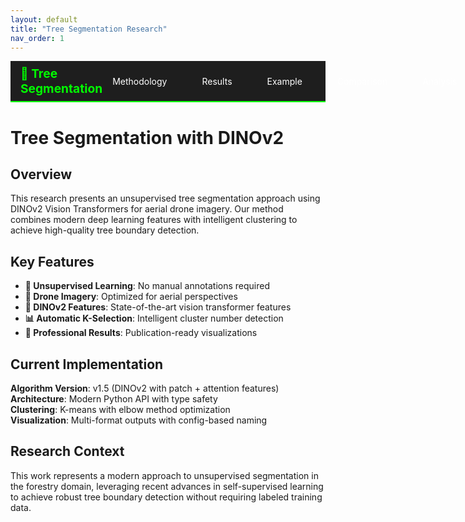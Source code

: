 ```yaml
---
layout: default
title: "Tree Segmentation Research"
nav_order: 1
---
```


<nav class="tree-seg-navbar">
  <div class="navbar-container">
    <a href="{{ '/' | relative_url }}" class="navbar-home">🌳 Tree Segmentation</a>
    <div class="navbar-links">
      <a href="{{ '/methodology' | relative_url }}">Methodology</a>
      <a href="{{ '/results' | relative_url }}">Results</a>
      <a href="{{ '/complete_example' | relative_url }}">Example</a>
      <a href="{{ '/parameter_comparison' | relative_url }}">Comparison</a>
      <a href="{{ '/analysis' | relative_url }}">Analysis</a>
    </div>
  </div>
</nav>

<style>
.tree-seg-navbar {
  background-color: #1e1e1e;
  border-bottom: 2px solid #00ff00;
  padding: 0.5rem 0;
  margin-bottom: 2rem;
}

.navbar-container {
  max-width: 1200px;
  margin: 0 auto;
  display: flex;
  justify-content: space-between;
  align-items: center;
  padding: 0 1rem;
}

.navbar-home {
  color: #00ff00 !important;
  text-decoration: none !important;
  font-weight: bold;
  font-size: 1.2rem;
}

.navbar-links {
  display: flex;
  gap: 1.5rem;
}

.navbar-links a {
  color: #fff !important;
  text-decoration: none !important;
  padding: 0.5rem 1rem;
  border-radius: 4px;
  transition: background-color 0.3s ease;
}

.navbar-links a:hover {
  background-color: #333;
  color: #00ff00 !important;
}

@media (max-width: 768px) {
  .navbar-container {
    flex-direction: column;
    gap: 1rem;
  }
  
  .navbar-links {
    flex-wrap: wrap;
    justify-content: center;
    gap: 1rem;
  }
}
</style>

# Tree Segmentation with DINOv2

## Overview

This research presents an unsupervised tree segmentation approach using DINOv2 Vision Transformers for aerial drone imagery. Our method combines modern deep learning features with intelligent clustering to achieve high-quality tree boundary detection.

## Key Features

- **🌳 Unsupervised Learning**: No manual annotations required
- **🚁 Drone Imagery**: Optimized for aerial perspectives
- **🤖 DINOv2 Features**: State-of-the-art vision transformer features
- **📊 Automatic K-Selection**: Intelligent cluster number detection
- **🎯 Professional Results**: Publication-ready visualizations

## Current Implementation

**Algorithm Version**: v1.5 (DINOv2 with patch + attention features)  
**Architecture**: Modern Python API with type safety  
**Clustering**: K-means with elbow method optimization  
**Visualization**: Multi-format outputs with config-based naming  

## Research Context

This work represents a modern approach to unsupervised segmentation in the forestry domain, leveraging recent advances in self-supervised learning to achieve robust tree boundary detection without requiring labeled training data.


